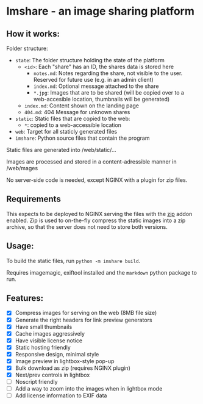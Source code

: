 # Imshare - an image sharing platform

## How it works:

Folder structure:

 - `state`: The folder structure holding the state of the platform
   - `<id>`: Each "share" has an ID, the shares data is stored here
     - `notes.md`: Notes regarding the share, not visible to the user. Reserved for future use (e.g. in an admin client)
     - `index.md`: Optional message attached to the share
     - `*.jpg`: Images that are to be shared (will be copied over to a web-accesible location, thumbnails will be generated)
   - `index.md`: Content shown on the landing page
   - `404.md`: 404 Message for unknown shares
 - `static`: Static files that are copied to the web:
    - `*`: copied to a web-accessible location
 - `web`: Target for all staticly generated files
 - `imshare`: Python source files that contain the program

Static files are generated into /web/static/...

Images are processed and stored in a content-adressible manner in /web/mages

No server-side code is needed, except NGINX with a plugin for zip files.

## Requirements

This expects to be deployed to NGINX serving the files with the [zip](https://nginx-extras.getpagespeed.com/modules/zip/) addon enabled.
Zip is used to on-the-fly compress the static images into a zip archive, so that the server does not need to store both versions.

## Usage:

To build the static files, run `python -m imshare build`.

Requires imagemagic, exiftool installed and the `markdown` python package to run.

## Features:

- [X] Compress images for serving on the web (8MB file size)
- [X] Generate the right headers for link preview generators
- [X] Have small thumbnails
- [X] Cache images aggressively
- [X] Have visible license notice
- [X] Static hosting friendly
- [X] Responsive design, minimal style
- [X] Image preview in lightbox-style pop-up
- [X] Bulk download as zip (requires NGINX plugin)
- [X] Next/prev controls in lightbox
- [ ] Noscript friendly
- [ ] Add a way to zoom into the images when in lightbox mode
- [ ] Add license information to EXIF data
